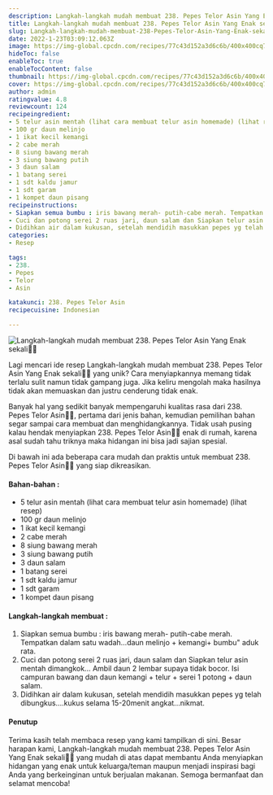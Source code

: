 ```yaml
---
description: Langkah-langkah mudah membuat 238. Pepes Telor Asin Yang Enak sekali"
title: Langkah-langkah mudah membuat 238. Pepes Telor Asin Yang Enak sekali
slug: Langkah-langkah-mudah-membuat-238-Pepes-Telor-Asin-Yang-Enak-sekali
date: 2022-1-23T03:09:12.063Z
image: https://img-global.cpcdn.com/recipes/77c43d152a3d6c6b/400x400cq70/photo.jpg
hideToc: false
enableToc: true
enableTocContent: false
thumbnail: https://img-global.cpcdn.com/recipes/77c43d152a3d6c6b/400x400cq70/photo.jpg
cover: https://img-global.cpcdn.com/recipes/77c43d152a3d6c6b/400x400cq70/photo.jpg
author: admin
ratingvalue: 4.8
reviewcount: 124
recipeingredient:
- 5 telur asin mentah (lihat cara membuat telur asin homemade) (lihat resep)
- 100 gr daun melinjo
- 1 ikat kecil kemangi
- 2 cabe merah
- 8 siung bawang merah
- 3 siung bawang putih
- 3 daun salam
- 1 batang serei
- 1 sdt kaldu jamur
- 1 sdt garam
- 1 kompet daun pisang
recipeinstructions:
- Siapkan semua bumbu : iris bawang merah- putih-cabe merah. Tempatkan dalam satu wadah...daun melinjo + kemangi+ bumbu" aduk rata.
- Cuci dan potong serei 2 ruas jari, daun salam dan Siapkan telur asin mentah dimangkok... Ambil daun 2 lembar supaya tidak bocor. Isi campuran bawang dan daun kemangi + telur + serei 1 potong + daun salam.
- Didihkan air dalam kukusan, setelah mendidih masukkan pepes yg telah dibungkus....kukus selama 15-20menit angkat...nikmat.
categories:
- Resep

tags:
- 238.
- Pepes
- Telor
- Asin

katakunci: 238. Pepes Telor Asin
recipecuisine: Indonesian

---
```


![Langkah-langkah mudah membuat 238. Pepes Telor Asin Yang Enak sekali👩‍🍳](https://img-global.cpcdn.com/recipes/77c43d152a3d6c6b/400x400cq70/photo.jpg)

Lagi mencari ide resep Langkah-langkah mudah membuat 238. Pepes Telor Asin Yang Enak sekali👩‍🍳 yang unik? Cara menyiapkannya memang tidak terlalu sulit namun tidak gampang juga. Jika keliru mengolah maka hasilnya tidak akan memuaskan dan justru cenderung tidak enak.

Banyak hal yang sedikit banyak mempengaruhi kualitas rasa dari 238. Pepes Telor Asin👩‍🍳, pertama dari jenis bahan, kemudian pemilihan bahan segar sampai cara membuat dan menghidangkannya. Tidak usah pusing kalau hendak menyiapkan 238. Pepes Telor Asin👩‍🍳 enak di rumah, karena asal sudah tahu triknya maka hidangan ini bisa jadi sajian spesial.

Di bawah ini ada beberapa cara mudah dan praktis untuk membuat 238. Pepes Telor Asin👩‍🍳 yang siap dikreasikan.

<!--inarticleads1-->

#### Bahan-bahan :

- 5 telur asin mentah (lihat cara membuat telur asin homemade) (lihat resep)
- 100 gr daun melinjo
- 1 ikat kecil kemangi
- 2 cabe merah
- 8 siung bawang merah
- 3 siung bawang putih
- 3 daun salam
- 1 batang serei
- 1 sdt kaldu jamur
- 1 sdt garam
- 1 kompet daun pisang

<!--inarticleads2-->

#### Langkah-langkah membuat :

1. Siapkan semua bumbu : iris bawang merah- putih-cabe merah. Tempatkan dalam satu wadah...daun melinjo + kemangi+ bumbu" aduk rata.
1. Cuci dan potong serei 2 ruas jari, daun salam dan Siapkan telur asin mentah dimangkok... Ambil daun 2 lembar supaya tidak bocor. Isi campuran bawang dan daun kemangi + telur + serei 1 potong + daun salam.
1. Didihkan air dalam kukusan, setelah mendidih masukkan pepes yg telah dibungkus....kukus selama 15-20menit angkat...nikmat.

#### Penutup

Terima kasih telah membaca resep yang kami tampilkan di sini. Besar harapan kami, Langkah-langkah mudah membuat 238. Pepes Telor Asin Yang Enak sekali👩‍🍳 yang mudah di atas dapat membantu Anda menyiapkan hidangan yang enak untuk keluarga/teman maupun menjadi inspirasi bagi Anda yang berkeinginan untuk berjualan makanan. Semoga bermanfaat dan selamat mencoba!